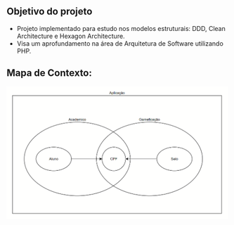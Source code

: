 ## Objetivo do projeto
 - Projeto implementado para estudo nos modelos estruturais: DDD, Clean Architecture e Hexagon Architecture. 
 - Visa um aprofundamento na área de Arquitetura de Software utilizando PHP.

## Mapa de Contexto:
![](docs/imgs/mapa_contexto.png)
